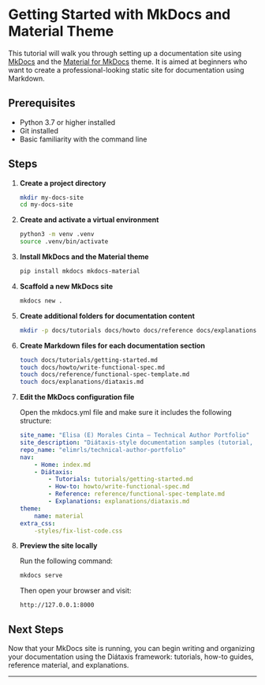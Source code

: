 # Getting Started with MkDocs and Material Theme

This tutorial will walk you through setting up a documentation site using [MkDocs](https://www.mkdocs.org/) and the [Material for MkDocs](https://squidfunk.github.io/mkdocs-material/) theme. It is aimed at beginners who want to create a professional-looking static site for documentation using Markdown.

## Prerequisites

- Python 3.7 or higher installed
- Git installed
- Basic familiarity with the command line

## Steps

1. **Create a project directory**

    ```bash
    mkdir my-docs-site
    cd my-docs-site
    ```

2. **Create and activate a virtual environment**

    ```bash
    python3 -m venv .venv
    source .venv/bin/activate
    ```

3. **Install MkDocs and the Material theme**

    ```bash
    pip install mkdocs mkdocs-material
    ```

4. **Scaffold a new MkDocs site**

    ```bash
    mkdocs new .
    ```

5. **Create additional folders for documentation content**

    ```bash
    mkdir -p docs/tutorials docs/howto docs/reference docs/explanations
    ```

6. **Create Markdown files for each documentation section**

    ```bash
    touch docs/tutorials/getting-started.md
    touch docs/howto/write-functional-spec.md
    touch docs/reference/functional-spec-template.md
    touch docs/explanations/diataxis.md
    ```
    
7. **Edit the MkDocs configuration file**

    Open the mkdocs.yml file and make sure it includes the following structure:

    ```yaml
    site_name: "Elisa (E) Morales Cinta — Technical Author Portfolio"
    site_description: "Diátaxis-style documentation samples (tutorial, how-to, reference, explanation)"
    repo_name: "elimrls/technical-author-portfolio"
    nav:
        - Home: index.md
        - Diátaxis:
            - Tutorials: tutorials/getting-started.md
            - How-to: howto/write-functional-spec.md
            - Reference: reference/functional-spec-template.md
            - Explanations: explanations/diataxis.md
    theme:
        name: material
    extra_css:
        -styles/fix-list-code.css
    ```

8. **Preview the site locally**

    Run the following command:

    ```bash
    mkdocs serve
    ```

    Then open your browser and visit:

    ```
    http://127.0.0.1:8000
    ```

## Next Steps

Now that your MkDocs site is running, you can begin writing and organizing your documentation using the Diátaxis framework: tutorials, how-to guides, reference material, and explanations.

---
